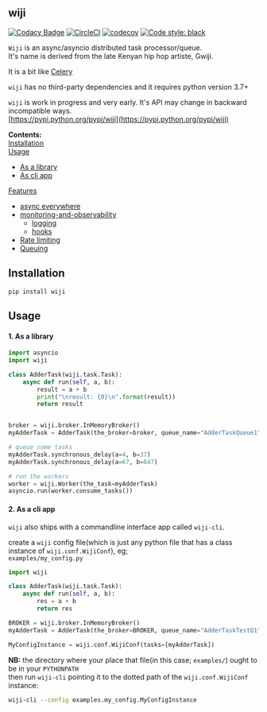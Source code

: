 ## wiji          


[![Codacy Badge](https://api.codacy.com/project/badge/Grade/f0b4b7a07da24e90bdb7743d0e6b9240)](https://www.codacy.com/app/komuw/wiji)
[![CircleCI](https://circleci.com/gh/komuw/wiji.svg?style=svg)](https://circleci.com/gh/komuw/wiji)
[![codecov](https://codecov.io/gh/komuw/wiji/branch/master/graph/badge.svg)](https://codecov.io/gh/komuw/wiji)
[![Code style: black](https://img.shields.io/badge/code%20style-black-000000.svg)](https://github.com/komuw/wiji)



`Wiji` is an async/asyncio distributed task processor/queue.       
It's name is derived from the late Kenyan hip hop artiste, Gwiji.      

It is a bit like [Celery](https://github.com/celery/celery)        
 
`wiji` has no third-party dependencies and it requires python version 3.7+
  
`wiji` is work in progress and very early. It's API may change in backward incompatible ways.              
[https://pypi.python.org/pypi/wiji](https://pypi.python.org/pypi/wiji)                 

**Contents:**          
[Installation](#installation)         
[Usage](#usage)                  
  + [As a library](#1-as-a-library)            
  + [As cli app](#2-as-a-cli-app)            

[Features](#features)               
  + [async everywhere](#1-async-everywhere)            
  + [monitoring-and-observability](#2-monitoring-and-observability)            
    + [logging](#21-logging)            
    + [hooks](#22-hooks)
  + [Rate limiting](#3-rate-limiting)                     
  + [Queuing](#5-queuing)            


## Installation

```shell
pip install wiji
```           


## Usage

#### 1. As a library
```python
import asyncio
import wiji

class AdderTask(wiji.task.Task):
    async def run(self, a, b):
        result = a + b
        print("\nresult: {0}\n".format(result))
        return result


broker = wiji.broker.InMemoryBroker()
myAdderTask = AdderTask(the_broker=broker, queue_name="AdderTaskQueue1")

# queue some tasks
myAdderTask.synchronous_delay(a=4, b=37)
myAdderTask.synchronous_delay(a=67, b=847)

# run the workers
worker = wiji.Worker(the_task=myAdderTask)
asyncio.run(worker.consume_tasks())
```

#### 2. As a cli app
`wiji` also ships with a commandline interface app called `wiji-cli`.             
                
create a `wiji` config file(which is just any python file that has a class instance of `wiji.conf.WijiConf`), eg;             
`examples/my_config.py`                 
```python
import wiji

class AdderTask(wiji.task.Task):
    async def run(self, a, b):
        res = a + b
        return res

BROKER = wiji.broker.InMemoryBroker()
myAdderTask = AdderTask(the_broker=BROKER, queue_name="AdderTaskTestQ1")

MyConfigInstance = wiji.conf.WijiConf(tasks=[myAdderTask])
```          
**NB:** the directory where your place that file(in this case; `examples/`) ought to be in your `PYTHONPATH`               
then run `wiji-cli` pointing it to the dotted path of the `wiji.conf.WijiConf` instance:     

```bash
wiji-cli --config examples.my_config.MyConfigInstance
```
